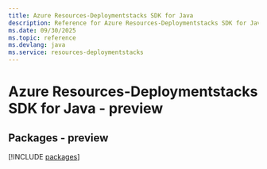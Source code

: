 ```yaml
---
title: Azure Resources-Deploymentstacks SDK for Java
description: Reference for Azure Resources-Deploymentstacks SDK for Java
ms.date: 09/30/2025
ms.topic: reference
ms.devlang: java
ms.service: resources-deploymentstacks
---
```

# Azure Resources-Deploymentstacks SDK for Java - preview
## Packages - preview
[!INCLUDE [packages](resources-deploymentstacks-index.md)]